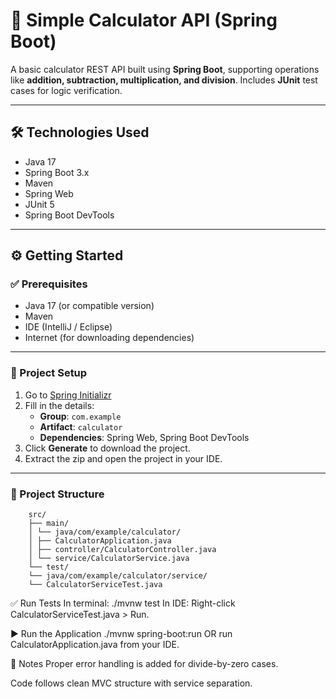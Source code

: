 # 🔢 Simple Calculator API (Spring Boot)

A basic calculator REST API built using **Spring Boot**, supporting operations like **addition, subtraction, multiplication, and division**. Includes **JUnit** test cases for logic verification.

---

## 🛠️ Technologies Used

- Java 17
- Spring Boot 3.x
- Maven
- Spring Web
- JUnit 5
- Spring Boot DevTools

---

## ⚙️ Getting Started

### ✅ Prerequisites

- Java 17 (or compatible version)
- Maven
- IDE (IntelliJ / Eclipse)
- Internet (for downloading dependencies)

---

### 🚀 Project Setup

1. Go to [Spring Initializr](https://start.spring.io/)
2. Fill in the details:
   - **Group**: `com.example`
   - **Artifact**: `calculator`
   - **Dependencies**: Spring Web, Spring Boot DevTools
3. Click **Generate** to download the project.
4. Extract the zip and open the project in your IDE.

---

### 📁 Project Structure

        src/
        ├── main/
        │ └── java/com/example/calculator/
        │ ├── CalculatorApplication.java
        │ ├── controller/CalculatorController.java
        │ └── service/CalculatorService.java
        └── test/
        └── java/com/example/calculator/service/
        └── CalculatorServiceTest.java

✅ Run Tests
In terminal:
   ./mvnw test
In IDE:
   Right-click CalculatorServiceTest.java > Run.

▶️ Run the Application
   ./mvnw spring-boot:run
   OR run CalculatorApplication.java from your IDE.


📌 Notes
Proper error handling is added for divide-by-zero cases.

Code follows clean MVC structure with service separation.

